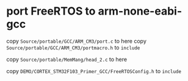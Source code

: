 # port FreeRTOS to arm-none-eabi-gcc

copy `Source/portable/GCC/ARM_CM3/port.c` to here 
copy `Source/portable/GCC/ARM_CM3/portmacro.h` to  `include`

copy `Source/portable/MemMang/head_2.c` to here

copy `DEMO/CORTEX_STM32F103_Primer_GCC/FreeRTOSConfig.h` to `include`
